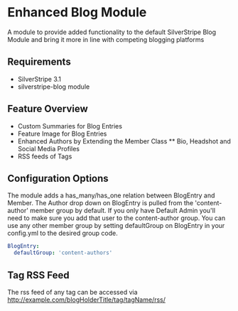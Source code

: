 # Enhanced Blog Module
A module to provide added functionality to the default SilverStripe Blog Module and bring it more in line with competing blogging platforms

## Requirements
* SilverStripe 3.1
* silverstripe-blog module

## Feature Overview
* Custom Summaries for Blog Entries
* Feature Image for Blog Entries
* Enhanced Authors by Extending the Member Class
** Bio, Headshot and Social Media Profiles
* RSS feeds of Tags

## Configuration Options
The module adds a has_many/has_one relation between BlogEntry and Member. The Author drop down on BlogEntry is pulled from the 'content-author' member group by default. If you only have Default Admin you'll need to make sure you add that user to the content-author group. You can use any other member group by setting defaultGroup on BlogEntry in your config.yml to the desired group code.
```yml
BlogEntry:
  defaultGroup: 'content-authors'
```

## Tag RSS Feed
The rss feed of any tag can be accessed via 
http://example.com/blogHolderTitle/tag/tagName/rss/
